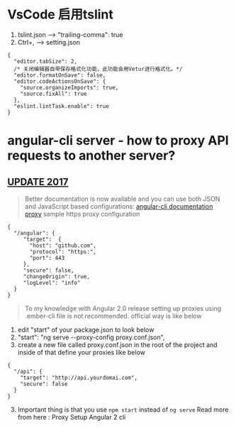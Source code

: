 # VsCode 启用tslint
1. tslint.json --> "trailing-comma": true
2. Ctrl+, --> setting.json
  ```
  {
    "editor.tabSize": 2,
    /* 关闭编辑器自带保存格式化功能，此功能会用Vetur进行格式化。*/
    "editor.formatOnSave": false,
    "editor.codeActionsOnSave": {
      "source.organizeImports": true,
      "source.fixAll": true
    },
    "eslint.lintTask.enable": true
  }

  ```

# angular-cli server - how to proxy API requests to another server?
 
##  [UPDATE 2017](https://stackoverflow.com/questions/37172928/angular-cli-server-how-to-proxy-api-requests-to-another-server)
> Better documentation is now available and you can use both JSON and JavaScript based configurations: [angular-cli documentation proxy](https://github.com/angular/angular-cli/pull/1896?fireglass_rsn=true)
> sample https proxy configuration
```
{
  "/angular": {
     "target":  {
       "host": "github.com",
       "protocol": "https:",
       "port": 443
     },
     "secure": false,
     "changeOrigin": true,
     "logLevel": "info"
  }
}
```
> To my knowledge with Angular 2.0 release setting up proxies using .ember-cli file is not recommended. official way is like below
1. edit "start" of your package.json to look below
2. "start": "ng serve --proxy-config proxy.conf.json",
3. create a new file called proxy.conf.json in the root of the project and inside of that define your proxies like below
```
{
  "/api": {
    "target": "http://api.yourdomai.com",
    "secure": false
  }
}
```
3. Important thing is that you use `npm start` instead of `ng serve`
Read more from here : Proxy Setup Angular 2 cli
